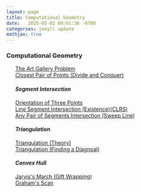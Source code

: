 ```yaml
---
layout: page
title: Computational Geometry
date:   2025-05-02 09:01:36 -0700
categories: jekyll update
mathjax: true
---
```

 <!------------------------------------------------------------------->  
  <h3> Computational Geometry </h3>
  <ul style="list-style-type:none;">
	    <li><a href="/jekyll/update/2023/08/26/art-gallery.html">
		    The Art Gallery Problem
	    </a></li>
	    <li><a href="/jekyll/update/2019/07/29/closest-pair.html">
		    Closest Pair of Points (Divide and Conquer)
	    </a></li>
	    <h4> <i> Segment Intersection </i> </h4>
	    <li><a href="/jekyll/update/2023/08/25/orientation-of-three-points.html">
		    Orientation of Three Points
		</a></li>
		<li><a href="/jekyll/update/2020/04/08/line-segment-intersection.html">
			Line Segment Intersection (Existence)(CLRS)
		</a></li>
		<!--
		<li><a href="/jekyll/update/2023/09/05/line-segment-interesection-point.html">
			Line Segment Intersection (Intersection Point)(Computation Geometry in C)
		</a></li>
		-->
	    <li><a href="/jekyll/update/2020/05/15/any-pair-of-segments-intersection.html">
		    Any Pair of Segments Intersection (Sweep Line)
	    </a></li>
	    <h4> <i> Triangulation </i> </h4>
	    <li><a href="/jekyll/update/2023/08/27/triangulation.html">
		    Triangulation (Theory)
		</a></li>
	    <li><a href="/jekyll/update/2023/08/28/triangulation-diagonal.html">
		    Triangulation (Finding a Diagnoal)
		</a></li>
		<!--
	    <li><a href="/jekyll/update/2023/08/29/triangulation-algorithm.html">
		    Triangulation (Algorithm)
		</a></li>
			--->
	    <h4> <i> Convex Hull </i> </h4>
	    <li><a href="/jekyll/update/2023/08/30/convex-hull.html">
		    Jarvis's March (Gift Wrapping)
		</a></li>
	    <li><a href="/jekyll/update/2023/09/03/convex-hull-graham-scan.html">
		    Graham's Scan
		</a></li>
		<!--
	    <li><a href="/jekyll/update/2023/09/07/convex-hull-monotone-chain.html">
		    Monotone Chain
		</a></li>		
			--->
	</ul>


